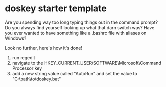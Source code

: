 # doskey starter template

Are you spending way too long typing things out in the command prompt? Do you always find yourself looking up what that darn switch was? Have you ever wanted to have something like a .bashrc file with aliases on Windows?

Look no further, here's how it's done!

1. run regedit
2. navigate to the HKEY_CURRENT_USER\SOFTWARE\Microsoft\Command Processor key
3. add a new string value called "AutoRun" and set the value to "C:\path\to\doskey.bat"
